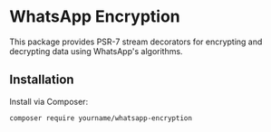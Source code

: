 # WhatsApp Encryption

This package provides PSR-7 stream decorators for encrypting and decrypting data using WhatsApp's algorithms.

## Installation

Install via Composer:

```bash
composer require yourname/whatsapp-encryption
